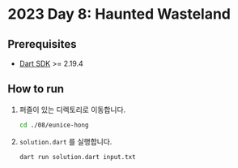# 2023 Day 8: Haunted Wasteland

## Prerequisites

* [Dart SDK](https://dart.dev/get-dart) >= 2.19.4

## How to run

1. 퍼즐이 있는 디렉토리로 이동합니다.

    ```bash
    cd ./08/eunice-hong
    ```

2. `solution.dart` 를 실행합니다.

    ```bash
    dart run solution.dart input.txt
    ```
